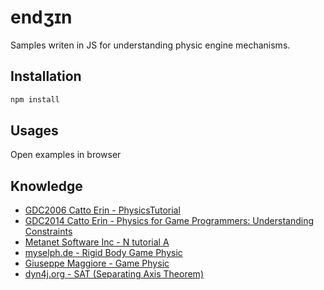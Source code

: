 # endʒɪn

Samples writen in JS for understanding physic engine mechanisms.

## Installation

```bash
npm install
```

## Usages

Open examples in browser

## Knowledge

* [GDC2006 Catto Erin - PhysicsTutorial](https://github.com/erincatto/box2d-lite/blob/master/docs/GDC2006_Catto_Erin_PhysicsTutorial.pdf)
* [GDC2014 Catto Erin -  Physics for Game Programmers: Understanding Constraints](https://www.youtube.com/watch?v=SHinxAhv1ZE)
* [Metanet Software Inc - N tutorial A](https://www.metanetsoftware.com/technique/tutorialA.html)
* [myselph.de - Rigid Body Game Physic](http://myselph.de/gamePhysics/index.html)
* [Giuseppe Maggiore - Game Physic](https://github.com/giuseppemag/Game-physics?fbclid=IwAR0iXUBKvMb1lQ5tK5GBMWjfY8KTWFLB8MHlsm2BrkyX86HTIwjQvqXX_KE)
* [dyn4j.org - SAT (Separating Axis Theorem)](http://www.dyn4j.org/2010/01/sat/?fbclid=IwAR2Cqyym4c740uMggLTU4BOKi4eNX2OjGeWhv8M_iDPTrpNSK9nI0spkkWE)